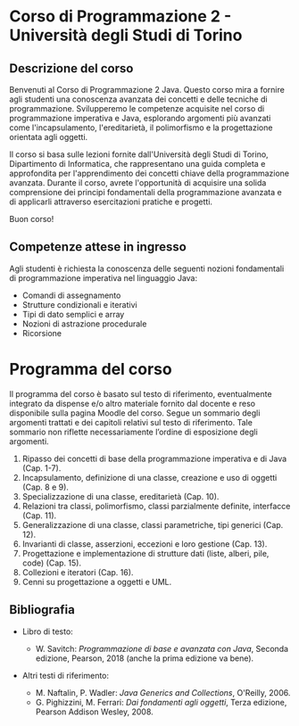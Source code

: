 
# Corso di Programmazione 2 - Università degli Studi di Torino

## Descrizione del corso

Benvenuti al Corso di Programmazione 2 Java. Questo corso mira a fornire agli studenti una conoscenza avanzata dei concetti e delle tecniche di programmazione. Svilupperemo le competenze acquisite nel corso di programmazione imperativa e Java, esplorando argomenti più avanzati come l'incapsulamento, l'ereditarietà, il polimorfismo e la progettazione orientata agli oggetti.

Il corso si basa sulle lezioni fornite dall'Università degli Studi di Torino, Dipartimento di Informatica, che rappresentano una guida completa e approfondita per l'apprendimento dei concetti chiave della programmazione avanzata. Durante il corso, avrete l'opportunità di acquisire una solida comprensione dei principi fondamentali della programmazione avanzata e di applicarli attraverso esercitazioni pratiche e progetti.

Buon corso!


## Competenze attese in ingresso

Agli studenti è richiesta la conoscenza delle seguenti nozioni fondamentali di programmazione imperativa nel linguaggio Java:

- Comandi di assegnamento
- Strutture condizionali e iterativi
- Tipi di dato semplici e array
- Nozioni di astrazione procedurale
- Ricorsione


# Programma del corso

Il programma del corso è basato sul testo di riferimento, eventualmente integrato da dispense e/o altro materiale fornito dal docente e reso disponibile sulla pagina Moodle del corso. Segue un sommario degli argomenti trattati e dei capitoli relativi sul testo di riferimento. Tale sommario non riflette necessariamente l’ordine di esposizione degli argomenti.

1. Ripasso dei concetti di base della programmazione imperativa e di Java (Cap. 1-7).
2. Incapsulamento, definizione di una classe, creazione e uso di oggetti (Cap. 8 e 9).
3. Specializzazione di una classe, ereditarietà (Cap. 10).
4. Relazioni tra classi, polimorfismo, classi parzialmente definite, interfacce (Cap. 11).
5. Generalizzazione di una classe, classi parametriche, tipi generici (Cap. 12).
6. Invarianti di classe, asserzioni, eccezioni e loro gestione (Cap. 13).
7. Progettazione e implementazione di strutture dati (liste, alberi, pile, code) (Cap. 15).
8. Collezioni e iteratori (Cap. 16).
9. Cenni su progettazione a oggetti e UML.



## Bibliografia

- Libro di testo:
  - W. Savitch: *Programmazione di base e avanzata con Java*, Seconda edizione, Pearson, 2018 (anche la prima edizione va bene).

- Altri testi di riferimento:
  - M. Naftalin, P. Wadler: *Java Generics and Collections*, O'Reilly, 2006.
  - G. Pighizzini, M. Ferrari: *Dai fondamenti agli oggetti*, Terza edizione, Pearson Addison Wesley, 2008.

